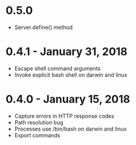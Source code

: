 # 0.5.0
* Server.define() method

# 0.4.1 - January 31, 2018
* Escape shell command arguments
* Invoke explicit bash shell on darwin and linux

# 0.4.0 - January 15, 2018

* Capture errors in HTTP response codes
* Path resolution bug
* Processes use /bin/bash on darwin and linux
* Export commands
